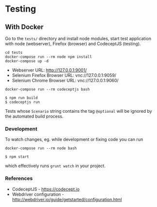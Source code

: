 # Testing

## With Docker

Go to the `tests/` directory and install node modules, start test application with node (webserver), Firefox (browser) and CodeceptJS (testing).

```
cd tests
docker-compose run --rm node npm install
docker-compose up -d
```

- Webserver URL: http://127.0.0.1:9001/
- Selenium Firefox Browser URL: vnc://127.0.0.1:9059/
- Selenium Chrome Browser URL: vnc://127.0.0.1:9060/

```
docker-compose run --rm codeceptjs bash

$ npm run build
$ codeceptjs run
```

Tests whose `Scenario` string contains the tag `@optional` will be ignored by the automated build process.

### Development

To watch changes, eg. while development or fixing code you can run

```
docker-compose run --rm node bash

$ npm start
```

which effectively runs `grunt watch` in your project.


### References

- CodeceptJS - https://codecept.io
- Webdriver configuration - http://webdriver.io/guide/getstarted/configuration.html
